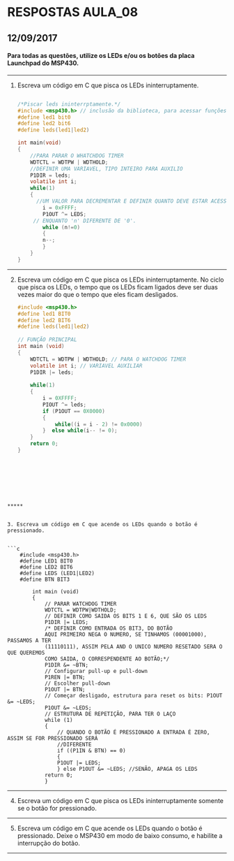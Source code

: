 # RESPOSTAS AULA_08
## 12/09/2017 

#### Para todas as questões, utilize os LEDs e/ou os botões da placa Launchpad do MSP430.
*****

1. Escreva um código em C que pisca os LEDs ininterruptamente.

    ```C

    /*Piscar leds ininterrptamente.*/
    #include <msp430.h> // inclusão da biblioteca, para acessar funções do msp
    #define led1 bit0
    #define led2 bit6
    #define leds(led1|led2)
    
    int main(void)
    {
        //PARA PARAR O WHATCHDOG TIMER
        WDTCTL = WDTPW | WDTHOLD;
        //DEFINIR UMA VARIAVEL, TIPO INTEIRO PARA AUXILIO
        P1DIR = leds;
        volatile int i;    
        while(1)
        {
          //UM VALOR PARA DECREMENTAR E DEFINIR QUANTO DEVE ESTAR ACESSO/APAGADO
            i = 0xFFFF;
            P1OUT ^= LEDS;
         // ENQUANTO 'n' DIFERENTE DE '0'.     
            while (n!=0)
            {
            n--;
            }
        }
    }
    
    ```
*****
2. Escreva um código em C que pisca os LEDs ininterruptamente. No ciclo que pisca os LEDs, o tempo que os LEDs ficam ligados deve ser duas vezes maior do que o tempo que eles ficam desligados.

    ```C
    #include <msp430.h>
    #define led1 BIT0
    #define led2 BIT6
    #define leds(led1|led2)
  
    // FUNÇÃO PRINCIPAL
    int main (void)
    {
        WDTCTL = WDTPW | WDTHOLD; // PARA O WATCHDOG TIMER
        volatile int i; // VARIAVEL AUXILIAR
        P1DIR |= leds;
        
        while(1)
        {
            i = 0XFFFF;
            PIOUT ^= leds;       
            if (P1OUT == 0X0000)
            {
                while((i = i - 2) != 0x0000)
            }  else while(i-- != 0);
        }
        return 0;
    }


        
```
       



*****


3. Escreva um código em C que acende os LEDs quando o botão é pressionado.


```c
    #include <msp430.h>
    #define LED1 BIT0
    #define LED2 BIT6
    #define LEDS (LED1|LED2)
    #define BTN BIT3

        int main (void)
        {
            // PARAR WATCHDOG TIMER
            WDTCTL = WDTPW|WDTHOLD;
            // DEFINIR COMO SAIDA OS BITS 1 E 6, QUE SÃO OS LEDS
            P1DIR |= LEDS;
            /* DEFINIR COMO ENTRADA OS BIT3, DO BOTÃO
            AQUI PRIMEIRO NEGA O NUMERO, SE TINHAMOS (00001000), PASSAMOS A TER
            (11110111), ASSIM PELA AND O UNICO NUMERO RESETADO SERA O QUE QUEREMOS
            COMO SAIDA, O CORRESPENDENTE AO BOTÃO;*/
            P1DIR &= ~BTN;
            // Configurar pull-up e pull-down
	        P1REN |= BTN;
            // Escolher pull-down
        	P1OUT |= BTN;
            // Começar desligado, estrutura para reset os bits: P1OUT &= ~LEDS;
	        P1OUT &= ~LEDS;
            // ESTRUTURA DE REPETIÇÃO, PARA TER O LAÇO        
            while (1)
            {
                // QUANDO O BOTÃO É PRESSIONADO A ENTRADA É ZERO, ASSIM SE FOR PRESSIONADO SERÁ 
                //DIFERENTE
                if ((P1IN & BTN) == 0)
                {               
                P1OUT |= LEDS;
                } else P1OUT &= ~LEDS; //SENÃO, APAGA OS LEDS
            return 0;
            }

```

*****

4. Escreva um código em C que pisca os LEDs ininterruptamente somente se o botão for pressionado.
*****
5. Escreva um código em C que acende os LEDs quando o botão é pressionado. Deixe o MSP430 em modo de baixo consumo, e habilite a interrupção do botão.
*****
